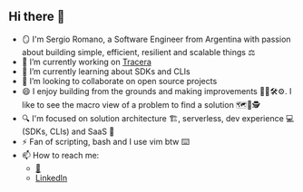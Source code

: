 ## Hi there 👋

<!--
**sergiohromano/sergiohromano** is a ✨ _special_ ✨ repository because its `README.md` (this file) appears on your GitHub profile.

Here are some ideas to get you started:

- 🔭 I’m currently working on ...
- 🌱 I’m currently learning ...
- 👯 I’m looking to collaborate on ...
- 🤔 I’m looking for help with ...
- 💬 Ask me about ...
- 📫 How to reach me: ...
- 😄 Pronouns: ...
- ⚡ Fun fact: ...
-->

- 🪞 I'm Sergio Romano, a Software Engineer from Argentina with passion about building simple, efficient, resilient and scalable things ⚖️
- 🔭 I’m currently working on [Tracera](https://tracera.com)
- 🌱 I’m currently learning about SDKs and CLIs
- 👯 I’m looking to collaborate on open source projects
- 😄 I enjoy building from the grounds and making improvements 👷🧰🛠️⚙️. I like to see the macro view of a problem to find a solution 🗺️👀🕵️
- 🔍 I'm focused on solution architecture 🏗️, serverless, dev experience 💻 (SDKs, CLIs) and SaaS 💼
- ⚡ Fan of scripting, bash and I use vim btw ⌨️
- 📫 How to reach me:
  - [📧](mailto:sergio.h.romano@gmail.com)
  - [LinkedIn](www.linkedin.com/in/sergiohromano)
